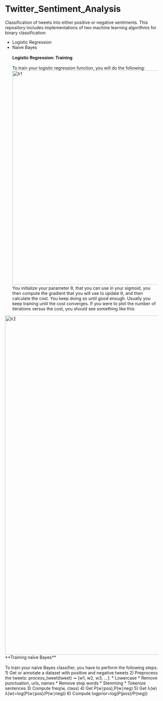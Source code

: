 # Twitter_Sentiment_Analysis
Classification of tweets into either positive or negative sentiments. This repository includes implementations of two machine learning algorithms for binary classification: 
* Logistic Regression  
* Naive Bayes<br>
<br>**Logistic Regression: Training**<br>
<br>To train your logistic regression function, you will do the following:<br>
<img width="705" alt="lr1" src="https://github.com/Tharikabalu/Twitter_Sentiment_Analysis/assets/91038929/178f1b85-e1ad-4941-b334-91f3ee7e137b"><br>
You initialize your parameter θ, that you can use in your sigmoid, you then compute the gradient that you will use to update θ, and then calculate the cost. You keep doing so until good enough.
Usually you keep training until the cost converges. If you were to plot the number of iterations versus the cost, you should see something like this:<br>
<img width="1117" alt="lr2" src="https://github.com/Tharikabalu/Twitter_Sentiment_Analysis/assets/91038929/17ec8e89-4e22-4b00-a9de-c23b6af68a4d">
<br>**Training naïve Bayes**<br>
<br>To train your naïve Bayes classifier, you have to perform the following steps:<br>
1) Get or annotate a dataset with positive and negative tweets
2) Preprocess the tweets: process_tweet(tweet) ➞ [w1, w2, w3, ...]:
* Lowercase
* Remove punctuation, urls, names
* Remove stop words
* Stemming
* Tokenize sentences
3) Compute freq(w, class)
4) Get P(w∣pos),P(w∣neg) 
5) Get λ(w)
λ(w)=log(P(w∣pos)/P(w∣neg))
6) Compute logprior=log(P(pos)/P(neg))




